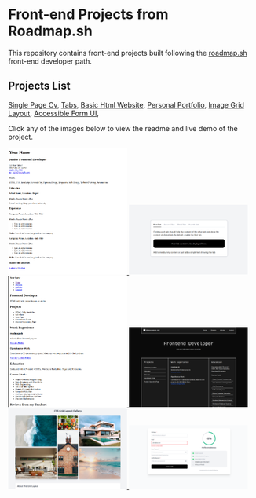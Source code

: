 # Front-end Projects from Roadmap.sh

This repository contains front-end projects built following the [roadmap.sh](https://roadmap.sh/) front-end developer path.

## Projects List

[Single Page Cv](https://roadmap.sh/projects/single-page-cv),
[Tabs](https://roadmap.sh/projects/simple-tabs),
[Basic Html Website](https://roadmap.sh/projects/basic-html-website),
[Personal Portfolio](https://roadmap.sh/projects/portfolio-website),
[Image Grid Layout](https://roadmap.sh/projects/image-grid),
[Accessible Form UI](https://roadmap.sh/projects/accessible-form-ui),

Click any of the images below to view the readme and live demo of the project.

<p align="left">
  <a href='/single-page-cv'>
    <img width="48%" src="./assets/images/single-page-cv.png" alt="single page cv" />
  </a>
  <a href='/tabs'>
    <img width="48%" src="./assets/images/tabs.png" alt="tabs" />
  </a>
  <a href='/basic-html-website'>
    <img width="48%" src="./assets/images/basic-html-website.png" alt="basic html website" />
  </a>
   <a href='/personal-portfolio'>
    <img width="48%" src="./assets/images/personal-portfolio.png" alt="basic html website" />
  </a>
  <a href='/image-grid-layout'>
    <img width="48%" src="./assets/images/image-grid.png" alt="image grid" />
  </a>
  <a href='/accessible-form-ui'>
    <img width="48%" src="./assets/images/accessible-form-ui.png" alt="image grid" />
  </a>
</p>
